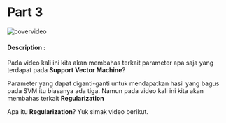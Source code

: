 # Part 3

![covervideo](http://bit.ly/makeaicovervideo)

#### **Description :**

Pada video kali ini kita akan membahas terkait parameter apa saja yang terdapat pada **Support Vector Machine**? 

Parameter yang dapat diganti-ganti untuk mendapatkan hasil yang bagus pada SVM itu biasanya ada tiga. Namun pada video kali ini kita akan membahas terkait **Regularization**

Apa itu **Regularization**? Yuk simak video berikut.